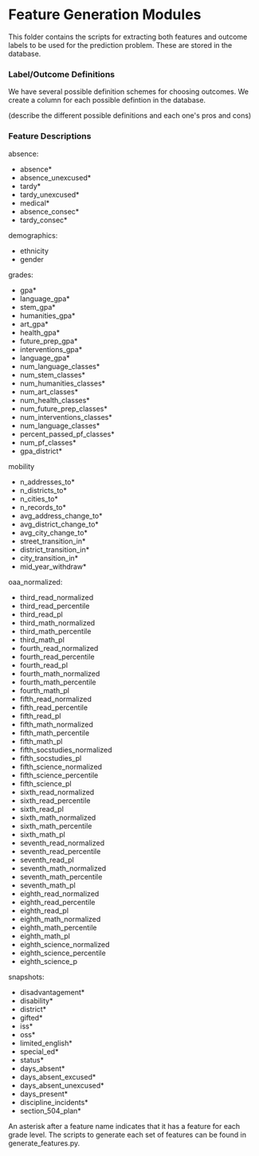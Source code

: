# Feature Generation Modules

This folder contains the scripts for extracting both features and outcome labels to be used for the prediction problem. These are stored in the database.

### Label/Outcome Definitions

We have several possible definition schemes for choosing outcomes. We create a column for each possible defintion in the database.

(describe the different possible definitions and each one's pros and cons)

### Feature Descriptions

absence:
  * absence*
  * absence_unexcused*
  * tardy*
  * tardy_unexcused*
  * medical*
  * absence_consec*
  * tardy_consec*
  
demographics: 
  * ethnicity 
  * gender
 
grades: 
  * gpa*
  * language_gpa*
  * stem_gpa*
  * humanities_gpa*
  * art_gpa*
  * health_gpa*
  * future_prep_gpa*
  * interventions_gpa*
  * language_gpa*
  * num_language_classes*
  * num_stem_classes*
  * num_humanities_classes*
  * num_art_classes*
  * num_health_classes*
  * num_future_prep_classes*
  * num_interventions_classes*
  * num_language_classes*
  * percent_passed_pf_classes*
  * num_pf_classes*
  * gpa_district*

mobility
  * n_addresses_to*
  * n_districts_to*
  * n_cities_to*
  * n_records_to*
  * avg_address_change_to*
  * avg_district_change_to*
  * avg_city_change_to*
  * street_transition_in*
  * district_transition_in*
  * city_transition_in*
  * mid_year_withdraw*

oaa_normalized:
  * third_read_normalized
  * third_read_percentile
  * third_read_pl
  * third_math_normalized
  * third_math_percentile
  * third_math_pl
  * fourth_read_normalized
  * fourth_read_percentile
  * fourth_read_pl
  * fourth_math_normalized
  * fourth_math_percentile
  * fourth_math_pl
  * fifth_read_normalized
  * fifth_read_percentile
  * fifth_read_pl
  * fifth_math_normalized
  * fifth_math_percentile
  * fifth_math_pl
  * fifth_socstudies_normalized
  * fifth_socstudies_pl
  * fifth_science_normalized
  * fifth_science_percentile
  * fifth_science_pl
  * sixth_read_normalized
  * sixth_read_percentile
  * sixth_read_pl
  * sixth_math_normalized
  * sixth_math_percentile
  * sixth_math_pl
  * seventh_read_normalized
  * seventh_read_percentile
  * seventh_read_pl
  * seventh_math_normalized
  * seventh_math_percentile
  * seventh_math_pl
  * eighth_read_normalized
  * eighth_read_percentile
  * eighth_read_pl
  * eighth_math_normalized
  * eighth_math_percentile
  * eighth_math_pl
  * eighth_science_normalized
  * eighth_science_percentile
  * eighth_science_p

snapshots: 
  * disadvantagement*
  * disability*
  * district*
  * gifted*
  * iss*
  * oss*
  * limited_english*
  * special_ed*
  * status*
  * days_absent*
  * days_absent_excused*
  * days_absent_unexcused*
  * days_present*
  * discipline_incidents*
  * section_504_plan*
  
An asterisk after a feature name indicates that it has a feature for each grade level.
The scripts to generate each set of features can be found in generate_features.py.
